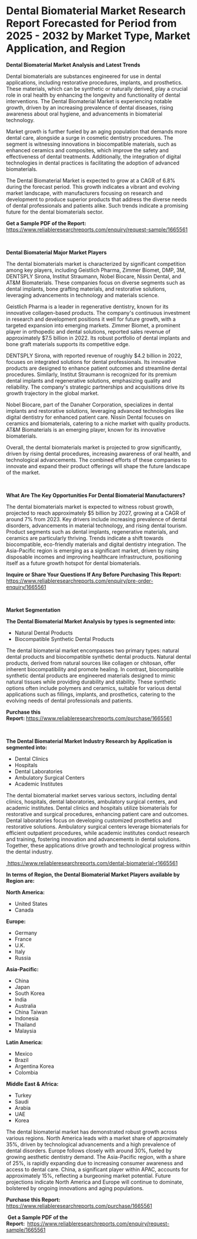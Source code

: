 <p><h1>Dental Biomaterial Market Research Report Forecasted for Period from 2025 -  2032 by Market Type, Market Application, and Region</h1></p><p><strong>Dental Biomaterial Market Analysis and Latest Trends</strong></p>
<p><p>Dental biomaterials are substances engineered for use in dental applications, including restorative procedures, implants, and prosthetics. These materials, which can be synthetic or naturally derived, play a crucial role in oral health by enhancing the longevity and functionality of dental interventions. The Dental Biomaterial Market is experiencing notable growth, driven by an increasing prevalence of dental diseases, rising awareness about oral hygiene, and advancements in biomaterial technology.</p><p>Market growth is further fueled by an aging population that demands more dental care, alongside a surge in cosmetic dentistry procedures. The segment is witnessing innovations in biocompatible materials, such as enhanced ceramics and composites, which improve the safety and effectiveness of dental treatments. Additionally, the integration of digital technologies in dental practices is facilitating the adoption of advanced biomaterials.</p><p>The Dental Biomaterial Market is expected to grow at a CAGR of 6.8% during the forecast period. This growth indicates a vibrant and evolving market landscape, with manufacturers focusing on research and development to produce superior products that address the diverse needs of dental professionals and patients alike. Such trends indicate a promising future for the dental biomaterials sector.</p></p>
<p><strong>Get a Sample PDF of the Report:&nbsp;</strong> <a href="https://www.reliableresearchreports.com/enquiry/request-sample/1665561?utm_campaign=37&utm_medium=2&utm_source=Github&utm_content=ia&utm_term=12042025&utm_id=dental-biomaterial">https://www.reliableresearchreports.com/enquiry/request-sample/1665561</a></p>
<p>&nbsp;</p>
<p><strong>Dental Biomaterial Major Market Players</strong></p>
<p><p>The dental biomaterials market is characterized by significant competition among key players, including Geistlich Pharma, Zimmer Biomet, DMP, 3M, DENTSPLY Sirona, Institut Straumann, Nobel Biocare, Nissin Dental, and AT&M Biomaterials. These companies focus on diverse segments such as dental implants, bone grafting materials, and restorative solutions, leveraging advancements in technology and materials science.</p><p>Geistlich Pharma is a leader in regenerative dentistry, known for its innovative collagen-based products. The company's continuous investment in research and development positions it well for future growth, with a targeted expansion into emerging markets. Zimmer Biomet, a prominent player in orthopedic and dental solutions, reported sales revenue of approximately $7.5 billion in 2022. Its robust portfolio of dental implants and bone graft materials supports its competitive edge.</p><p>DENTSPLY Sirona, with reported revenue of roughly $4.2 billion in 2022, focuses on integrated solutions for dental professionals. Its innovative products are designed to enhance patient outcomes and streamline dental procedures. Similarly, Institut Straumann is recognized for its premium dental implants and regenerative solutions, emphasizing quality and reliability. The company's strategic partnerships and acquisitions drive its growth trajectory in the global market.</p><p>Nobel Biocare, part of the Danaher Corporation, specializes in dental implants and restorative solutions, leveraging advanced technologies like digital dentistry for enhanced patient care. Nissin Dental focuses on ceramics and biomaterials, catering to a niche market with quality products. AT&M Biomaterials is an emerging player, known for its innovative biomaterials.</p><p>Overall, the dental biomaterials market is projected to grow significantly, driven by rising dental procedures, increasing awareness of oral health, and technological advancements. The combined efforts of these companies to innovate and expand their product offerings will shape the future landscape of the market.</p></p>
<p>&nbsp;</p>
<p><strong>What Are The Key Opportunities For Dental Biomaterial Manufacturers?</strong></p>
<p><p>The dental biomaterials market is expected to witness robust growth, projected to reach approximately $5 billion by 2027, growing at a CAGR of around 7% from 2023. Key drivers include increasing prevalence of dental disorders, advancements in material technology, and rising dental tourism. Product segments such as dental implants, regenerative materials, and ceramics are particularly thriving. Trends indicate a shift towards biocompatible, eco-friendly materials and digital dentistry integration. The Asia-Pacific region is emerging as a significant market, driven by rising disposable incomes and improving healthcare infrastructure, positioning itself as a future growth hotspot for dental biomaterials.</p></p>
<p><strong>Inquire or Share Your Questions If Any Before Purchasing This Report:</strong> <a href="https://www.reliableresearchreports.com/enquiry/pre-order-enquiry/1665561?utm_campaign=37&utm_medium=2&utm_source=Github&utm_content=ia&utm_term=12042025&utm_id=dental-biomaterial">https://www.reliableresearchreports.com/enquiry/pre-order-enquiry/1665561</a></p>
<p>&nbsp;</p>
<p><strong>Market Segmentation</strong></p>
<p><strong>The Dental Biomaterial Market Analysis by types is segmented into:</strong></p>
<p><ul><li>Natural Dental Products</li><li>Biocompatible Synthetic Dental Products</li></ul></p>
<p><p>The dental biomaterial market encompasses two primary types: natural dental products and biocompatible synthetic dental products. Natural dental products, derived from natural sources like collagen or chitosan, offer inherent biocompatibility and promote healing. In contrast, biocompatible synthetic dental products are engineered materials designed to mimic natural tissues while providing durability and stability. These synthetic options often include polymers and ceramics, suitable for various dental applications such as fillings, implants, and prosthetics, catering to the evolving needs of dental professionals and patients.</p></p>
<p><strong>Purchase this Report:&nbsp;</strong><a href="https://www.reliableresearchreports.com/purchase/1665561?utm_campaign=37&utm_medium=2&utm_source=Github&utm_content=ia&utm_term=12042025&utm_id=dental-biomaterial">https://www.reliableresearchreports.com/purchase/1665561</a></p>
<p>&nbsp;</p>
<p><strong>The Dental Biomaterial Market Industry Research by Application is segmented into:</strong></p>
<p><ul><li>Dental Clinics</li><li>Hospitals</li><li>Dental Laboratories</li><li>Ambulatory Surgical Centers</li><li>Academic Institutes</li></ul></p>
<p><p>The dental biomaterial market serves various sectors, including dental clinics, hospitals, dental laboratories, ambulatory surgical centers, and academic institutes. Dental clinics and hospitals utilize biomaterials for restorative and surgical procedures, enhancing patient care and outcomes. Dental laboratories focus on developing customized prosthetics and restorative solutions. Ambulatory surgical centers leverage biomaterials for efficient outpatient procedures, while academic institutes conduct research and training, fostering innovation and advancements in dental solutions. Together, these applications drive growth and technological progress within the dental industry.</p></p>
<p><a href="https://www.reliableresearchreports.com/dental-biomaterial-r1665561?utm_campaign=37&utm_medium=2&utm_source=Github&utm_content=ia&utm_term=12042025&utm_id=dental-biomaterial">&nbsp;https://www.reliableresearchreports.com/dental-biomaterial-r1665561</a></p>
<p><strong>In terms of Region, the Dental Biomaterial Market Players available by Region are:</strong></p>
<p>
    <p> <strong> North America: </strong>
        <ul>
            <li>United States</li>
            <li>Canada</li>
        </ul>
        </p> 
    <p> <strong> Europe: </strong>
        <ul>
            <li>Germany</li>
            <li>France</li>
            <li>U.K.</li>
            <li>Italy</li>
            <li>Russia</li>
        </ul>
        </p> 
    <p> <strong> Asia-Pacific: </strong>
        <ul>
            <li>China</li>
            <li>Japan</li>
            <li>South Korea</li>
            <li>India</li>
            <li>Australia</li>
            <li>China Taiwan</li>
            <li>Indonesia</li>
            <li>Thailand</li>
            <li>Malaysia</li>
        </ul>
        </p> 
    <p> <strong> Latin America: </strong>
        <ul>
            <li>Mexico</li>
            <li>Brazil</li>
            <li>Argentina Korea</li>
            <li>Colombia</li>
        </ul>
        </p> 
    <p> <strong> Middle East & Africa: </strong>
        <ul>
            <li>Turkey</li>
            <li>Saudi</li>
            <li>Arabia</li>
            <li>UAE</li>
            <li>Korea</li>
        </ul>
    </p>
    </p>
<p><p>The dental biomaterial market has demonstrated robust growth across various regions. North America leads with a market share of approximately 35%, driven by technological advancements and a high prevalence of dental disorders. Europe follows closely with around 30%, fueled by growing aesthetic dentistry demand. The Asia-Pacific region, with a share of 25%, is rapidly expanding due to increasing consumer awareness and access to dental care. China, a significant player within APAC, accounts for approximately 15%, reflecting a burgeoning market potential. Future projections indicate North America and Europe will continue to dominate, bolstered by ongoing innovations and aging populations.</p></p>
<p><strong>Purchase this Report: </strong><a href="https://www.reliableresearchreports.com/purchase/1665561?utm_campaign=37&utm_medium=2&utm_source=Github&utm_content=ia&utm_term=12042025&utm_id=dental-biomaterial">https://www.reliableresearchreports.com/purchase/1665561</a></p>
<p>&nbsp;<strong>Get a Sample PDF of the Report:&nbsp;&nbsp;</strong><a href="https://www.reliableresearchreports.com/enquiry/request-sample/1665561?utm_campaign=37&utm_medium=2&utm_source=Github&utm_content=ia&utm_term=12042025&utm_id=dental-biomaterial">https://www.reliableresearchreports.com/enquiry/request-sample/1665561</a></p>
<p><strong></strong></p>
<p><p></p><p></p><p></p></p>